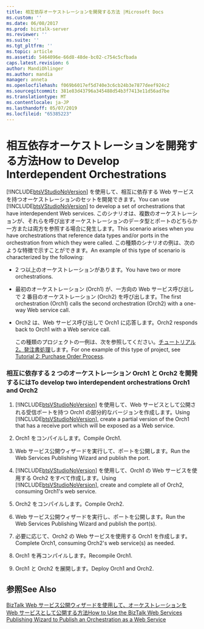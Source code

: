 ```yaml
---
title: 相互依存オーケストレーションを開発する方法 |Microsoft Docs
ms.custom: ''
ms.date: 06/08/2017
ms.prod: biztalk-server
ms.reviewer: ''
ms.suite: ''
ms.tgt_pltfrm: ''
ms.topic: article
ms.assetid: 5464096e-66d8-48de-bc02-c754c5cfbada
caps.latest.revision: 6
author: MandiOhlinger
ms.author: mandia
manager: anneta
ms.openlocfilehash: f069b6017ef5d740e3c6cb24b3e7877deef924c2
ms.sourcegitcommit: 381e83d43796a345488d54b3f7413e11d56ad7be
ms.translationtype: MT
ms.contentlocale: ja-JP
ms.lasthandoff: 05/07/2019
ms.locfileid: "65385223"
---
```

# <a name="how-to-develop-interdependent-orchestrations"></a><span data-ttu-id="83d6a-102">相互依存オーケストレーションを開発する方法</span><span class="sxs-lookup"><span data-stu-id="83d6a-102">How to Develop Interdependent Orchestrations</span></span>
<span data-ttu-id="83d6a-103">[!INCLUDE[btsVStudioNoVersion](../includes/btsvstudionoversion-md.md)] を使用して、相互に依存する Web サービスを持つオーケストレーションのセットを開発できます。</span><span class="sxs-lookup"><span data-stu-id="83d6a-103">You can use [!INCLUDE[btsVStudioNoVersion](../includes/btsvstudionoversion-md.md)] to develop a set of orchestrations that have interdependent Web services.</span></span> <span data-ttu-id="83d6a-104">このシナリオは、複数のオーケストレーションが、それらを呼び出すオーケストレーションのデータ型とポートのどちらか一方または両方を参照する場合に発生します。</span><span class="sxs-lookup"><span data-stu-id="83d6a-104">This scenario arises when you have orchestrations that reference data types and/or ports in the orchestration from which they were called.</span></span> <span data-ttu-id="83d6a-105">この種類のシナリオの例は、次のような特徴で示すことができます。</span><span class="sxs-lookup"><span data-stu-id="83d6a-105">An example of this type of scenario is characterized by the following:</span></span>  
  
- <span data-ttu-id="83d6a-106">2 つ以上のオーケストレーションがあります。</span><span class="sxs-lookup"><span data-stu-id="83d6a-106">You have two or more orchestrations.</span></span>  
  
- <span data-ttu-id="83d6a-107">最初のオーケストレーション (Orch1) が、一方向の Web サービス呼び出しで 2 番目のオーケストレーション (Orch2) を呼び出します。</span><span class="sxs-lookup"><span data-stu-id="83d6a-107">The first orchestration (Orch1) calls the second orchestration (Orch2) with a one-way Web service call.</span></span>  
  
- <span data-ttu-id="83d6a-108">Orch2 は、Web サービス呼び出しで Orch1 に応答します。</span><span class="sxs-lookup"><span data-stu-id="83d6a-108">Orch2 responds back to Orch1 with a Web service call.</span></span>  
  
  <span data-ttu-id="83d6a-109">この種類のプロジェクトの一例は、次を参照してください。[チュートリアル 2。発注書処理](http://msdn.microsoft.com/library/a324ef1b-39b3-49ab-9719-a13f526cb467)します。</span><span class="sxs-lookup"><span data-stu-id="83d6a-109">For one example of this type of project, see [Tutorial 2: Purchase Order Process](http://msdn.microsoft.com/library/a324ef1b-39b3-49ab-9719-a13f526cb467).</span></span>  
  
### <a name="to-develop-two-interdependent-orchestrations-orch1-and-orch2"></a><span data-ttu-id="83d6a-110">相互に依存する 2 つのオーケストレーション Orch1 と Orch2 を開発するには</span><span class="sxs-lookup"><span data-stu-id="83d6a-110">To develop two interdependent orchestrations Orch1 and Orch2</span></span>  
  
1. <span data-ttu-id="83d6a-111">[!INCLUDE[btsVStudioNoVersion](../includes/btsvstudionoversion-md.md)] を使用して、Web サービスとして公開される受信ポートを持つ Orch1 の部分的なバージョンを作成します。</span><span class="sxs-lookup"><span data-stu-id="83d6a-111">Using [!INCLUDE[btsVStudioNoVersion](../includes/btsvstudionoversion-md.md)], create a partial version of the Orch1 that has a receive port which will be exposed as a Web service.</span></span>  
  
2. <span data-ttu-id="83d6a-112">Orch1 をコンパイルします。</span><span class="sxs-lookup"><span data-stu-id="83d6a-112">Compile Orch1.</span></span>  
  
3. <span data-ttu-id="83d6a-113">Web サービス公開ウィザードを実行して、ポートを公開します。</span><span class="sxs-lookup"><span data-stu-id="83d6a-113">Run the Web Services Publishing Wizard and publish the port.</span></span>  
  
4. <span data-ttu-id="83d6a-114">[!INCLUDE[btsVStudioNoVersion](../includes/btsvstudionoversion-md.md)] を使用して、Orch1 の Web サービスを使用する Orch2 をすべて作成します。</span><span class="sxs-lookup"><span data-stu-id="83d6a-114">Using [!INCLUDE[btsVStudioNoVersion](../includes/btsvstudionoversion-md.md)], create and complete all of Orch2, consuming Orch1's web service.</span></span>  
  
5. <span data-ttu-id="83d6a-115">Orch2 をコンパイルします。</span><span class="sxs-lookup"><span data-stu-id="83d6a-115">Compile Orch2.</span></span>  
  
6. <span data-ttu-id="83d6a-116">Web サービス公開ウィザードを実行し、ポートを公開します。</span><span class="sxs-lookup"><span data-stu-id="83d6a-116">Run the Web Services Publishing Wizard and publish the port(s).</span></span>  
  
7. <span data-ttu-id="83d6a-117">必要に応じて、Orch2 の Web サービスを使用する Orch1 を作成します。</span><span class="sxs-lookup"><span data-stu-id="83d6a-117">Complete Orch1, consuming Orch2's web service(s) as needed.</span></span>  
  
8. <span data-ttu-id="83d6a-118">Orch1 を再コンパイルします。</span><span class="sxs-lookup"><span data-stu-id="83d6a-118">Recompile Orch1.</span></span>  
  
9. <span data-ttu-id="83d6a-119">Orch1 と Orch2 を展開します。</span><span class="sxs-lookup"><span data-stu-id="83d6a-119">Deploy Orch1 and Orch2.</span></span>  
  
## <a name="see-also"></a><span data-ttu-id="83d6a-120">参照</span><span class="sxs-lookup"><span data-stu-id="83d6a-120">See Also</span></span>  
 [<span data-ttu-id="83d6a-121">BizTalk Web サービス公開ウィザードを使用して、オーケストレーションを Web サービスとして公開する方法</span><span class="sxs-lookup"><span data-stu-id="83d6a-121">How to Use the BizTalk Web Services Publishing Wizard to Publish an Orchestration as a Web Service</span></span>](../core/publish-orchestration-as-web-service--biztalk-web-services-publishing-wizard.md)